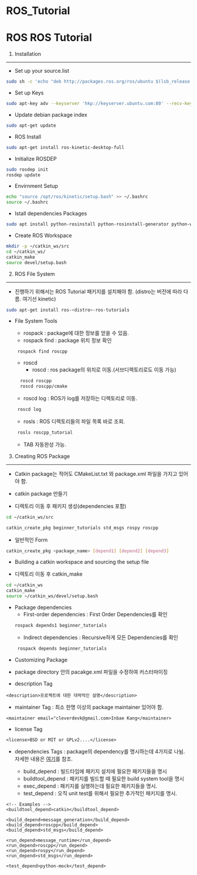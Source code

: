 # ROS_Tutorial
ROS
ROS Tutorial
============

1. Installation
---------------

+ Set up your source.list
```bash
sudo sh -c 'echo "deb http://packages.ros.org/ros/ubuntu $(lsb_release -sc) main" > /etc/apt/sources.list.d/ros-latest.list'
```
+ Set up Keys
```bash
sudo apt-key adv --keyserver 'hkp://keyserver.ubuntu.com:80' --recv-key C1CF6E31E6BADE8868B172B4F42ED6FBAB17C654
```
+ Update debian package index
```bash
sudo apt-get update
```
+ ROS Install
```bash
sudo apt-get install ros-kinetic-desktop-full
```
+ Initialize ROSDEP
```bash
sudo rosdep init
rosdep update
```
+ Envirnment Setup
```bash
echo "source /opt/ros/kinetic/setup.bash" >> ~/.bashrc
source ~/.bashrc
```
+ Istall dependencies Packages
```bash
sudo apt install python-rosinstall python-rosinstall-generator python-wstool build-essential
```
+ Create ROS Workspace
```bash
mkdir -p ~/catkin_ws/src
cd ~/catkin_ws/
catkin_make
source devel/setup.bash
```
2. ROS File System
-------------------

+ 진행하기 위해서는 ROS Tutorial 패키지를 설치해야 함. (distro는 버전에 따라 다름. 여기선 kinetic)
```bash
sudo apt-get install ros-<distro>-ros-tutorials
```
+ File System Tools
  * rospack : package에 대한 정보를 얻을 수 있음.
   * rospack find : package 위치 정보 확인
    ```bash
     rospack find roscpp
     ```
  * roscd
    * roscd : ros package의 위치로 이동.(서브디렉토리로도 이동 가능)
   ```bash
     roscd roscpp
     roscd roscpp/cmake
     ```
    * roscd log : ROS가 log를 저장하는 디렉토리로 이동.
    ```bash
     roscd log
     ```
   * rosls : ROS 디렉토리들의 파일 목록 바로 조회.
   ```bash
    rosls roscpp_tutorial
    ```
    
    * TAB 자동완성 가능.

3. Creating ROS Package
-----------------------

+ Catkin package는 적어도 CMakeList.txt 와 package.xml 파일을 가지고 있어야 함.

+ catkin package 만들기
 * 디렉토리 이동 후 패키지 생성(dependencies 포함)
 ```bash
 cd ~/catkin_ws/src
 
 catkin_create_pkg beginner_tutorials std_msgs rospy roscpp
 ```
  - 일반적인 Form
  ```bash
  catkin_create_pkg <package_name> [depend1] [depend2] [depend3]
  ```
+ Building a catkin workspace and sourcing the setup file
 * 디렉토리 이동 후 catkin_make
 ```bash
 cd ~/catkin_ws
 catkin_make
 source ~/catkin_ws/devel/setup.bash
 ```
 + Package dependencies
   * First-order dependencies : First Order Dependencies를 확인
    ```bash
    rospack depends1 beginner_tutorials
    ```
   * Indirect dependencies : Recursive하게 모든 Dependencies를 확인
   ```bash
    rospack depends beginner_tutorials
    ```
 + Customizing Package
  * package directory 안의 pacakge.xml 파일을 수정하여 커스터마이징
   - description Tag
   ```
   <description>프로젝트에 대한 대략적인 설명</description>
   ```
   - maintainer Tag : 최소 한명 이상의 package maintainer 있어야 함.
   ```
   <maintainer email="cleverdevk@gmail.com>Inbae Kang</maintainer>
   ```
   - license Tag
   ```
   <license>BSD or MIT or GPLv2....</license>
   ```
   - dependencies Tags : package의 dependency를 명시하는데 4가지로 나뉨. 자세한 내용은 [여기](http://wiki.ros.org/catkin/package.xml#Build.2C_Run.2C_and_Test_Dependencies)를 참조.
   
     * build_depend : 빌드타임에 패키지 설치에 필요한 패키지들을 명시
     * buildtool_depend : 패키지를 빌드할 때 필요한 build system tool을 명시
     * exec_depend : 패키지를 실행하는데 필요한 패키지들을 명시.
     * test_depend : 오직 unit test를 위해서 필요한 추가적인 패키지를 명시.
   ```
   <!-- Examples -->
   <buildtool_depend>catkin</buildtool_depend>

   <build_depend>message_generation</build_depend>
   <build_depend>roscpp</build_depend>
   <build_depend>std_msgs</build_depend>

   <run_depend>message_runtime</run_depend>
   <run_depend>roscpp</run_depend>
   <run_depend>rospy</run_depend>
   <run_depend>std_msgs</run_depend>

   <test_depend>python-mock</test_depend>
   ```

  
  
 
 
